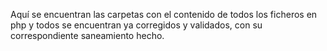 Aquí se encuentran las carpetas con el contenido de todos los ficheros en php y todos se encuentran ya corregidos y validados, con su correspondiente saneamiento hecho.
